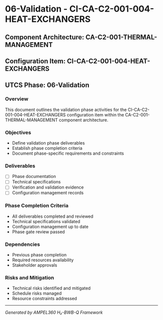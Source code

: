 # 06-Validation - CI-CA-C2-001-004-HEAT-EXCHANGERS

## Component Architecture: CA-C2-001-THERMAL-MANAGEMENT
## Configuration Item: CI-CA-C2-001-004-HEAT-EXCHANGERS
## UTCS Phase: 06-Validation

### Overview
This document outlines the validation phase activities for the CI-CA-C2-001-004-HEAT-EXCHANGERS configuration item within the CA-C2-001-THERMAL-MANAGEMENT component architecture.

### Objectives
- Define validation phase deliverables
- Establish phase completion criteria
- Document phase-specific requirements and constraints

### Deliverables
- [ ] Phase documentation
- [ ] Technical specifications
- [ ] Verification and validation evidence
- [ ] Configuration management records

### Phase Completion Criteria
- All deliverables completed and reviewed
- Technical specifications validated
- Configuration management up to date
- Phase gate review passed

### Dependencies
- Previous phase completion
- Required resources availability
- Stakeholder approvals

### Risks and Mitigation
- Technical risks identified and mitigated
- Schedule risks managed
- Resource constraints addressed

---
*Generated by AMPEL360 H₂-BWB-Q Framework*
